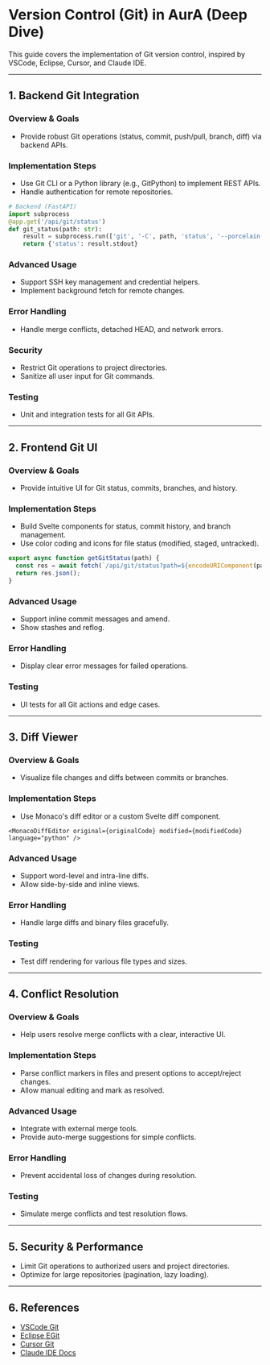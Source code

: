 # Version Control (Git) in AurA (Deep Dive)

This guide covers the implementation of Git version control, inspired by VSCode, Eclipse, Cursor, and Claude IDE.

---

## 1. Backend Git Integration
### Overview & Goals
- Provide robust Git operations (status, commit, push/pull, branch, diff) via backend APIs.

### Implementation Steps
- Use Git CLI or a Python library (e.g., GitPython) to implement REST APIs.
- Handle authentication for remote repositories.

```python
# Backend (FastAPI)
import subprocess
@app.get('/api/git/status')
def git_status(path: str):
    result = subprocess.run(['git', '-C', path, 'status', '--porcelain'], capture_output=True, text=True)
    return {'status': result.stdout}
```

### Advanced Usage
- Support SSH key management and credential helpers.
- Implement background fetch for remote changes.

### Error Handling
- Handle merge conflicts, detached HEAD, and network errors.

### Security
- Restrict Git operations to project directories.
- Sanitize all user input for Git commands.

### Testing
- Unit and integration tests for all Git APIs.

---

## 2. Frontend Git UI
### Overview & Goals
- Provide intuitive UI for Git status, commits, branches, and history.

### Implementation Steps
- Build Svelte components for status, commit history, and branch management.
- Use color coding and icons for file status (modified, staged, untracked).

```js
export async function getGitStatus(path) {
  const res = await fetch(`/api/git/status?path=${encodeURIComponent(path)}`);
  return res.json();
}
```

### Advanced Usage
- Support inline commit messages and amend.
- Show stashes and reflog.

### Error Handling
- Display clear error messages for failed operations.

### Testing
- UI tests for all Git actions and edge cases.

---

## 3. Diff Viewer
### Overview & Goals
- Visualize file changes and diffs between commits or branches.

### Implementation Steps
- Use Monaco's diff editor or a custom Svelte diff component.

```svelte
<MonacoDiffEditor original={originalCode} modified={modifiedCode} language="python" />
```

### Advanced Usage
- Support word-level and intra-line diffs.
- Allow side-by-side and inline views.

### Error Handling
- Handle large diffs and binary files gracefully.

### Testing
- Test diff rendering for various file types and sizes.

---

## 4. Conflict Resolution
### Overview & Goals
- Help users resolve merge conflicts with a clear, interactive UI.

### Implementation Steps
- Parse conflict markers in files and present options to accept/reject changes.
- Allow manual editing and mark as resolved.

### Advanced Usage
- Integrate with external merge tools.
- Provide auto-merge suggestions for simple conflicts.

### Error Handling
- Prevent accidental loss of changes during resolution.

### Testing
- Simulate merge conflicts and test resolution flows.

---

## 5. Security & Performance
- Limit Git operations to authorized users and project directories.
- Optimize for large repositories (pagination, lazy loading).

---

## 6. References
- [VSCode Git](https://github.com/microsoft/vscode/tree/main/extensions/git)
- [Eclipse EGit](https://www.eclipse.org/egit/)
- [Cursor Git](https://github.com/getcursor/cursor)
- [Claude IDE Docs](https://docs.anthropic.com/claude) 